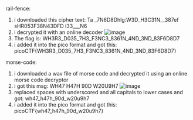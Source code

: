rail-fence:
1. i downloaded this cipher text: Ta _7N6D8Dhlg:W3D_H3C31N__387ef sHR053F38N43DFD i33___N6
2. i decrypted it with an online decoder ![image](https://github.com/user-attachments/assets/c0529017-b186-4975-a3da-de9a21ca1b44)
3. The flag is: WH3R3_D035_7H3_F3NC3_8361N_4ND_3ND_83F6D8D7
4. i added it into the pico format and got this: picoCTF{WH3R3_D035_7H3_F3NC3_8361N_4ND_3ND_83F6D8D7}

morse-code:
1. i downloaded a wav file of morse code and decrypted it using an online morse code decryptor
2. i got this msg:
WH47 H47H 90D W20U9H7
 ![image](https://github.com/user-attachments/assets/32c9ab27-ff7e-48d0-87fd-71d1b1fd04ab)
3. replaced spaces with underscored and all capitals to lower cases and got: wh47_h47h_90d_w20u9h7
4. i added it into the pico format and got this: picoCTF{wh47_h47h_90d_w20u9h7}
